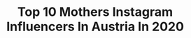 ---
title: Top 10 Mothers Instagram Influencers In Austria In 2020
description: >-
  Find top mothers Instagram influencers in Austria in 2020. Most popular hashtags: #momlife #mamablogger #instagood #mamablog.
platform: Instagram
profiles:
  - username: "dennyinked_"
    fullname: >-
      Denny🐙
    location: "Austria"
    followers: 197962
    engagement: 368
    commentsToLikes: 0.026663
    avatar: "https://scontent-ams4-1.cdninstagram.com/v/t51.2885-19/s320x320/74600053_504086036881185_8358304415861440512_n.jpg?_nc_ht=scontent-ams4-1.cdninstagram.com&_nc_ohc=tIQSzdkj4fgAX_o508V&oh=dfa5b1ba5490cbcfd21c16aa9590cf33&oe=5EDDDC2B"
    verified: false
    hashtags: "#fashionstyle, #fashionable, #blonde, #aerobic"
  - username: "daisy.seilern"
    fullname: >-
      Daisy Seilern Photography
    location: "Austria"
    followers: 16281
    engagement: 202
    commentsToLikes: 0.078538
    avatar: "https://scontent-ams4-1.cdninstagram.com/v/t51.2885-19/s320x320/19984827_1603316363025534_3804233476744413184_n.jpg?_nc_ht=scontent-ams4-1.cdninstagram.com&_nc_ohc=KrvDGH4pPrMAX8u-G7P&oh=f9557ee9bfdc4cfbbe06cba08cd10a58&oe=5EB82FAE"
    verified: false
    hashtags: "#bunnyoftheday, #napcpxoxo, #candidchildhood, #thecreatart"
  - username: "lorellaflego"
    fullname: >-
      
    location: "Austria"
    followers: 47177
    engagement: 545
    commentsToLikes: 0.143259
    avatar: "https://scontent-ams4-1.cdninstagram.com/v/t51.2885-19/s320x320/56542196_3311523058873163_2373987870865096704_n.jpg?_nc_ht=scontent-ams4-1.cdninstagram.com&_nc_ohc=WJkl6Hd-n9IAX_qPWX3&oh=b29634f5f1a19af9b523c084f9987e97&oe=5EBA179F"
    verified: false
    hashtags: "#freywille, #classicblue, #justme, #zalepsidan"
  - username: "23timezones"
    fullname: >-
      FAMILY • TRAVEL • HAPPINESS
    location: "Austria"
    followers: 19894
    engagement: 301
    commentsToLikes: 0.066734
    avatar: "https://scontent-lht6-1.cdninstagram.com/v/t51.2885-19/s320x320/78963453_476769123032412_1143437765845712896_n.jpg?_nc_ht=scontent-lht6-1.cdninstagram.com&_nc_ohc=Hif6yXW9GyoAX9doZcg&oh=44ee396af2a3e1f4c02d73a8cdf6f9c7&oe=5EBAE35E"
    verified: false
    hashtags: "#instadaily, #dogfitness, #instapassport, #igtravel"
  - username: "kozizivot"
    fullname: >-
      Andrea Chaloupkova
    location: "Austria"
    followers: 5780
    engagement: 784
    commentsToLikes: 0.035630
    avatar: "https://scontent-ams4-1.cdninstagram.com/v/t51.2885-19/s320x320/36085662_1083758365107608_3063537100642058240_n.jpg?_nc_ht=scontent-ams4-1.cdninstagram.com&_nc_ohc=-RCdfrPhS2UAX8ovOZa&oh=340938c1414862722e958727196cde54&oe=5EB71E6C"
    verified: false
    hashtags: "#hospital, #newyear, #alps, #lovechild"
  - username: "falami_12"
    fullname: >-
      𝙴𝚍𝚒𝚝𝚑 🌾
    location: "Austria"
    followers: 4679
    engagement: 1161
    commentsToLikes: 0.068231
    avatar: "https://scontent-lhr8-1.cdninstagram.com/v/t51.2885-19/s320x320/84600975_553199111987772_1586460459857346560_n.jpg?_nc_ht=scontent-lhr8-1.cdninstagram.com&_nc_ohc=R-3uuRVsvycAX-uj0eM&oh=77d6117a92f7b8faba91e0c24cfc60d3&oe=5EBC689B"
    verified: false
    hashtags: "#familytime, #selfietime, #therality, #kidslife"
  - username: "derzwuckundich"
    fullname: >-
      derZwuckundich
    location: "Austria"
    followers: 218280
    engagement: 929
    commentsToLikes: 0.147297
    avatar: "https://scontent-lhr8-1.cdninstagram.com/v/t51.2885-19/s320x320/57052423_334019987285860_828652792313806848_n.jpg?_nc_ht=scontent-lhr8-1.cdninstagram.com&_nc_ohc=fMO0q3lglcgAX9tXg-0&oh=9165430d137c57e002de2ebd5e6d1966&oe=5EBAF272"
    verified: false
    hashtags: "#paar, #mommyblogger, #momstyle, #positiv"
  - username: "karl_se"
    fullname: >-
      ᴋᴀʀʟ
    location: "Austria"
    followers: 3620
    engagement: 3569
    commentsToLikes: 0.071444
    avatar: "https://scontent-ams4-1.cdninstagram.com/v/t51.2885-19/s320x320/20687087_100227690695997_8864472629591932928_a.jpg?_nc_ht=scontent-ams4-1.cdninstagram.com&_nc_ohc=jFDcNlvHgL8AX-sPnl0&oh=e8564ececa53a3d2f656dd69a421d07d&oe=5EB9E747"
    verified: false
    hashtags: "#livemoremagic, #focus, #quietness, #passionpassport"
  - username: "what_su_loves"
    fullname: >-
      Su. 🌾
    location: "Austria"
    followers: 18664
    engagement: 415
    commentsToLikes: 0.309016
    avatar: "https://scontent-ams4-1.cdninstagram.com/v/t51.2885-19/s320x320/87566670_2295572987407397_6029305154895872000_n.jpg?_nc_ht=scontent-ams4-1.cdninstagram.com&_nc_ohc=2Y_F9-3dbaUAX_4DJRk&oh=833c9249abef40e6cad8362bfe0f8b28&oe=5EBC51CA"
    verified: false
    hashtags: "#woodentoys, #scandistyle, #scandinavianhome, #playroom"
  - username: "nawarasijari"
    fullname: >-
      nawara
    location: "Austria"
    followers: 17264
    engagement: 389
    commentsToLikes: 0.165765
    avatar: "https://scontent-lhr8-1.cdninstagram.com/v/t51.2885-19/s320x320/40591187_705218396521315_4665876479794479104_n.jpg?_nc_ht=scontent-lhr8-1.cdninstagram.com&_nc_ohc=SN_TJ8bPs08AX-r1Wmq&oh=5237f6abf3f834a813308346b5e01e22&oe=5EBB7656"
    verified: false
    hashtags: "#couple, #mycorner, #kunstlerin, #lama"
---